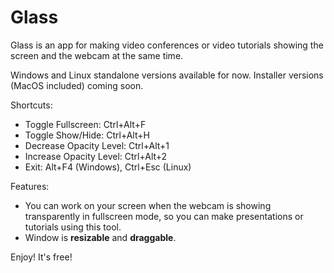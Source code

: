 # Glass

Glass is an app for making video conferences or video tutorials showing the screen and the webcam at the same time.

Windows and Linux standalone versions available for now.
Installer versions (MacOS included) coming soon.

Shortcuts:
- Toggle Fullscreen: Ctrl+Alt+F
- Toggle Show/Hide: Ctrl+Alt+H
- Decrease Opacity Level: Ctrl+Alt+1
- Increase Opacity Level: Ctrl+Alt+2
- Exit: Alt+F4 (Windows), Ctrl+Esc (Linux)

Features:
- You can work on your screen when the webcam is showing transparently in fullscreen mode, so you can make presentations or tutorials using this tool.
- Window is **resizable** and **draggable**.

Enjoy! It's free!
